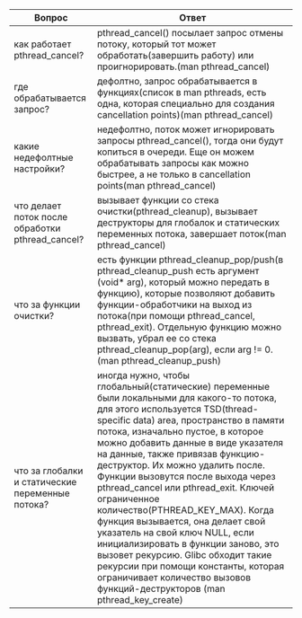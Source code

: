 |Вопрос|Ответ|
|------|------|
|как работает pthread_cancel?|pthread_cancel() посылает запрос отмены потоку, который тот может обработать(завершить работу) или проигнорировать.(man pthread_cancel)|
|где обрабатывается запрос?|дефолтно, запрос обрабатывается в функциях(список в man pthreads, есть одна, которая специально для создания cancellation points)(man pthread_cancel)|
|какие недефолтные настройки?|недефолтно, поток может игнорировать запросы pthread_cancel(), тогда они будут копиться в очереди. Еще он можем обрабатывать запросы как можно быстрее, а не только в cancellation points(man pthread_cancel)|
|что делает поток после обработки pthread_cancel?|вызывает функции со стека очистки(pthread_cleanup), вызывает деструкторы для глобалок и статических переменных потока, завершает поток(man pthread_cancel)|
|что за функции очистки?|есть функции pthread_cleanup_pop/push(в pthread_cleanup_push есть аргумент (void* arg), который можно передать в функцию), которые позволяют добавить функции-обработчики на выход из потока(при помощи pthread_cancel, pthread_exit). Отдельную функцию можно вызвать, убрал ее со стека pthread_cleanup_pop(arg), если arg != 0.(man pthread_cleanup_push)|
|что за глобалки и статические переменные потока?|иногда нужно, чтобы глобальный(статические) переменные были локальными для какого-то потока, для этого используется TSD(thread-specific data) area, пространство в памяти потока, изначально пустое, в которое можно добавить данные в виде указателя на данные, также привязав функцию-деструктор. Их можно удалить после. Функции вызовутся после выхода через pthread_cancel или pthread_exit. Ключей ограниченное количество(PTHREAD_KEY_MAX). Когда функция вызывается, она делает свой указатель на свой ключ NULL, если инициализировать в функции заново, это вызовет рекурсию. Glibc обходит такие рекурсии при помощи константы, которая ограничивает количество вызовов функций-деструкторов (man pthread_key_create)|


